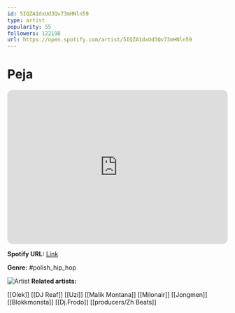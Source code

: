 ```yaml
---
id: 5IQZA1dxUd3Qv73mHNln59
type: artist
popularity: 55
followers: 122198
url: https://open.spotify.com/artist/5IQZA1dxUd3Qv73mHNln59
---
```

# Peja

<iframe style="border-radius:12px" src="https://open.spotify.com/embed/artist/5IQZA1dxUd3Qv73mHNln59" width="100%" height="352" frameBorder="0" allowfullscreen="" allow="autoplay; clipboard-write; encrypted-media; fullscreen; picture-in-picture" loading="lazy"></iframe>

**Spotify URL:** [Link](https://open.spotify.com/artist/5IQZA1dxUd3Qv73mHNln59)

**Genre:**  #polish_hip_hop

![Artist](https://i.scdn.co/image/ab6761610000e5eb4cf153765ef1054a68a3adaa)
**Related artists:**

[[Olek]]
[[DJ Reaf]]
[[Uzi]]
[[Malik Montana]]
[[Milonair]]
[[Jongmen]]
[[Blokkmonsta]]
[[Dj.Frodo]]
[[producers/Zh Beats]]
